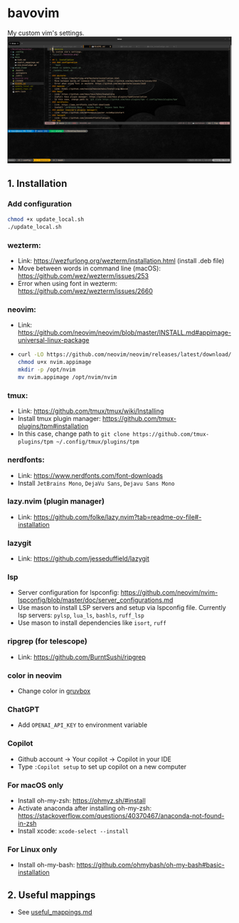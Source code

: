 # bavovim
My custom vim's settings.
![plot](./bavovim.png)

## 1. Installation 
### Add configuration
```bash
chmod +x update_local.sh
./update_local.sh
```
### wezterm: 
- Link: https://wezfurlong.org/wezterm/installation.html (install .deb file)
- Move between words in command line (macOS): https://github.com/wez/wezterm/issues/253
- Error when using font in wezterm: https://github.com/wez/wezterm/issues/2660
### neovim: 
- Link: https://github.com/neovim/neovim/blob/master/INSTALL.md#appimage-universal-linux-package
- ```bash
  curl -LO https://github.com/neovim/neovim/releases/latest/download/nvim.appimage
  chmod u+x nvim.appimage
  mkdir -p /opt/nvim
  mv nvim.appimage /opt/nvim/nvim
  ```
### tmux: 
- Link: https://github.com/tmux/tmux/wiki/Installing
- Install tmux plugin manager: https://github.com/tmux-plugins/tpm#installation
- In this case, change path to `git clone https://github.com/tmux-plugins/tpm ~/.config/tmux/plugins/tpm`
### nerdfonts: 
- Link: https://www.nerdfonts.com/font-downloads
- Install `JetBrains Mono`, `DejaVu Sans`, `Dejavu Sans Mono`
### lazy.nvim (plugin manager)
- Link: https://github.com/folke/lazy.nvim?tab=readme-ov-file#-installation
### lazygit
- Link: https://github.com/jesseduffield/lazygit
### lsp
- Server configuration for lspconfig: https://github.com/neovim/nvim-lspconfig/blob/master/doc/server_configurations.md
- Use mason to install LSP servers and setup via lspconfig file. Currently lsp servers: `pylsp`, `lua_ls`, `bashls`, `ruff_lsp`
- Use mason to install dependencies like `isort`, `ruff`
### ripgrep (for telescope)
- Link: https://github.com/BurntSushi/ripgrep
### color in neovim
- Change color in [gruvbox](./.config/)
### ChatGPT
- Add `OPENAI_API_KEY` to environment variable
### Copilot
- Github account -> Your copilot -> Copilot in your IDE
- Type `:Copilot setup` to set up copilot on a new computer
### For macOS only
- Install oh-my-zsh: https://ohmyz.sh/#install 
- Activate anaconda after installing oh-my-zsh: https://stackoverflow.com/questions/40370467/anaconda-not-found-in-zsh
- Install xcode: `xcode-select --install`
### For Linux only
- Install oh-my-bash: https://github.com/ohmybash/oh-my-bash#basic-installation

## 2. Useful mappings
- See [useful_mappings.md](./docs/useful_mappings.md)

